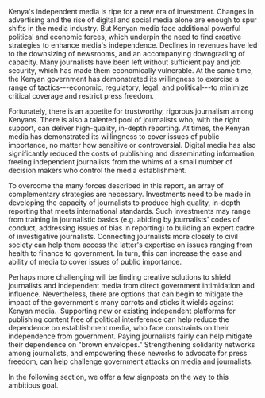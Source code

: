Kenya's independent media is ripe for a new era of investment. Changes in advertising and the rise of digital and social media alone are enough to spur shifts in the media industry. But Kenyan media face additional powerful political and economic forces, which underpin the need to find creative strategies to enhance media's independence. Declines in revenues have led to the downsizing of newsrooms, and an accompanying downgrading of capacity. Many journalists have been left without sufficient pay and job security, which has made them economically vulnerable. At the same time, the Kenyan government has demonstrated its willingness to exercise a range of tactics---economic, regulatory, legal, and political---to minimize critical coverage and restrict press freedom.

Fortunately, there is an appetite for trustworthy, rigorous journalism among Kenyans. There is also a talented pool of journalists who, with the right support, can deliver high-quality, in-depth reporting. At times, the Kenyan media has demonstrated its willingness to cover issues of public importance, no matter how sensitive or controversial. Digital media has also significantly reduced the costs of publishing and disseminating information, freeing independent journalists from the whims of a small number of decision makers who control the media establishment.

To overcome the many forces described in this report, an array of complementary strategies are necessary. Investments need to be made in developing the capacity of journalists to produce high quality, in-depth reporting that meets international standards. Such investments may range from training in journalistic basics (e.g. abiding by journalists' codes of conduct, addressing issues of bias in reporting) to building an expert cadre of investigative journalists. Connecting journalists more closely to civil society can help them access the latter's expertise on issues ranging from health to finance to government. In turn, this can increase the ease and ability of media to cover issues of public importance.

Perhaps more challenging will be finding creative solutions to shield journalists and independent media from direct government intimidation and influence. Nevertheless, there are options that can begin to mitigate the impact of the government's many carrots and sticks it wields against Kenyan media.  Supporting new or existing independent platforms for publishing content free of political interference can help reduce the dependence on establishment media, who face constraints on their independence from government. Paying journalists fairly can help mitigate their dependence on "brown envelopes." Strengthening solidarity networks among journalists, and empowering these neworks to advocate for press freedom, can help challenge government attacks on media and journalists.

In the following section, we offer a few signposts on the way to this ambitious goal.
